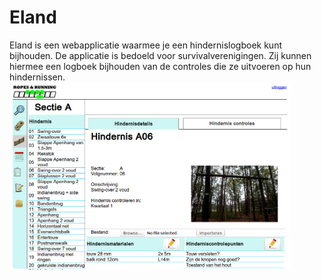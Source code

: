 # <b>Eland</b>
Eland is een webapplicatie waarmee je een hindernislogboek kunt bijhouden. De applicatie is bedoeld voor survivalverenigingen. Zij kunnen hiermee een logboek bijhouden van de controles die ze uitvoeren op hun hindernissen.
<img src="img/eland1.png" width="450" height="300">
